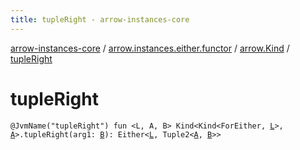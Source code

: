 ```yaml
---
title: tupleRight - arrow-instances-core
---
```


[arrow-instances-core](../../index.html) / [arrow.instances.either.functor](../index.html) / [arrow.Kind](index.html) / [tupleRight](./tuple-right.html)

# tupleRight

`@JvmName("tupleRight") fun <L, A, B> Kind<Kind<ForEither, `[`L`](tuple-right.html#L)`>, `[`A`](tuple-right.html#A)`>.tupleRight(arg1: `[`B`](tuple-right.html#B)`): Either<`[`L`](tuple-right.html#L)`, Tuple2<`[`A`](tuple-right.html#A)`, `[`B`](tuple-right.html#B)`>>`